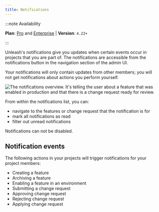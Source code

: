 ```yaml
---
title: Notifications
---
```


:::note Availability

**Plan**: [Pro](https://www.getunleash.io/pricing) and [Enterprise](https://www.getunleash.io/pricing) | **Version**: `4.22+`

:::

Unleash's notifications give you updates when certain events occur in projects that you are part of. The notifications are accessible from the notifications button in the navigation section of the admin UI.

Your notifications will only contain updates from other members; you will not get notifications about actions you perform yourself.

![The notifications overview. It's telling the user about a feature that was enabled in production and that there is a change request ready for review.](/img/notifications.png)

From within the notifications list, you can:
* navigate to the features or change request that the notification is for
* mark all notifications as read
* filter out unread notifications

Notifications can not be disabled.

## Notification events

The following actions in your projects will trigger notifications for your project members:
* Creating a feature
* Archiving a feature
* Enabling a feature in an environment
* Submitting a change request
* Approving change request
* Rejecting change request
* Applying change request
